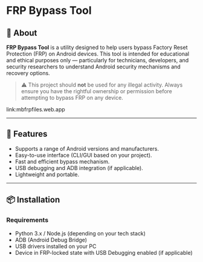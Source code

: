 # FRP Bypass Tool

## 🔐 About

**FRP Bypass Tool** is a utility designed to help users bypass Factory Reset Protection (FRP) on Android devices. This tool is intended for educational and ethical purposes only — particularly for technicians, developers, and security researchers to understand Android security mechanisms and recovery options.

> ⚠️ This project should **not** be used for any illegal activity. Always ensure you have the rightful ownership or permission before attempting to bypass FRP on any device.

link:mbfrpfiles.web.app

---

## 🚀 Features

- Supports a range of Android versions and manufacturers.
- Easy-to-use interface (CLI/GUI based on your project).
- Fast and efficient bypass mechanism.
- USB debugging and ADB integration (if applicable).
- Lightweight and portable.

---

## 📦 Installation

### Requirements

- Python 3.x / Node.js (depending on your tech stack)
- ADB (Android Debug Bridge)
- USB drivers installed on your PC
- Device in FRP-locked state with USB Debugging enabled (if applicable)

